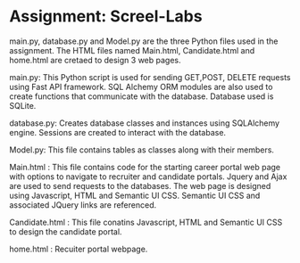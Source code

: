 # Assignment: Screel-Labs

main.py, database.py and Model.py are the three Python files used in the assignment. The HTML files named Main.html, Candidate.html and home.html are cretaed to design 3 web pages.

main.py: This Python script is used for sending GET,POST, DELETE requests using Fast API framework. SQL Alchemy ORM modules are also used to create functions that communicate with the database. Database used is SQLite.

database.py: Creates database classes and instances using SQLAlchemy engine. Sessions are created to interact with the database. 

Model.py: This file contains tables as classes along with their members.



Main.html : This file contains code for the starting career portal web page with options to navigate to recruiter and candidate portals. Jquery and Ajax are used to send requests to the databases. The web page is designed using Javascript, HTML and Semantic UI CSS. Semantic UI CSS and associated JQuery links are referenced.

Candidate.html : This file conatins Javascript, HTML and Semantic UI CSS to design the candidate portal.

home.html : Recuiter portal webpage.

